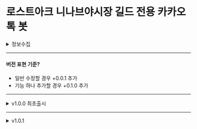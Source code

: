 # 로스트아크 니나브야시장 길드 전용 카카오톡 봇

<details>
<summary>정보수집</summary>
<div markdown="1">

## 알아낸 정보

1. 챗봇은 방장봇 / 메신저봇 / 카카오톡 챗봇 세 부류로 나뉜다. 내가 만들어야할 것은 메신저봇임 (카카오톡 챗봇은 유사기능은 되지만 오픈채팅방으로 초대가 안되는듯 ?)
2. 메신저봇은 카카오톡 부계정으로 제작된다. (새로운 폰번호를 생성하거나, 해외번호를 만들어서 카카오톡 계정 만들어야함)
3. 봇을 쉽게 만들어주는 특정 앱들이 있는 것으로 확인. 자바스크립트로 response 값을 작성하면 1시간 컷인듯

#### 카카오 챗봇 만들기

- 챗봇 관리자센터
  https://i.kakao.com/docs/tutorial-chatbot-key-features#%EC%83%88%EB%A1%9C%EC%9A%B4-%EB%B4%87-%EB%A7%8C%EB%93%A4%EA%B8%B0
- 소개: https://business.kakao.com/info/chatbot/
- 방법(공식 튜토리얼): https://chatbot.kakao.com/docs/getting-started-setup#step-1-%EC%B9%B4%EC%B9%B4%EC%98%A4-%EA%B3%84%EC%A0%95%EC%97%90%EC%84%9C-%ED%9A%8C%EC%9B%90%EA%B0%80%EC%9E%85-%ED%81%B4%EB%A6%AD
- 챗봇 상세 사용법: https://www.youtube.com/watch?v=fIRkVPJGTc8

#### 메신저봇 만들기

- 메신저봇 제작: https://quantrader.tistory.com/104

#### 로아 API

- https://developer-lostark.game.onstove.com/

#### 메신저봇R

- https://omble-blog.tistory.com/5

#### 니나브멘트용 특수문자 이모티콘

- https://snskeyboard.com/emoticon/

#### 안드로이드용 비동기 소스 참고

- https://quantrader.tistory.com/128

</div>
</details>

---

#### 버전 표현 기준?

- 일반 수정할 경우 +0.0.1 추가
- 기능 하나 추가할 경우 +0.1.0 추가

---

<details>
<summary>v1.0.0 최초출시</summary>
<div markdown="1">

## v1.0.0 최초출시

#### 2023-09-30

- 새로운 휴대폰 번호를 이용해 카카오톡 봇계정 만듦
- 메신저봇R 사용법 확인 완료
- 실제 카톡에서 봇 응답테스트 완료

---

#### 2023-10-04

- 로아 API 키발급 및 사용테스트 완료 (분당 100회 호출가능. 사실상 무제한 & 무료)
- 도가토 & 도비스 정보 가져와지는 것 확인함
- 봇 컨셉 => 니나브
- 히든 니나브 멘트 제작

---

#### 2023-10-08

- 비동기가 먹히지 않는다 ?
- JS문법이지만 앱이라서 안드로이드 구문으로 해야하는건가 추측중 => 완료함. android용 비동기 소스 찾음. 참고: https://quantrader.tistory.com/128

#### 2023-10-09

- /정보 (캐릭터정보) 작업.
- 분배금 작업.
- 구형문법(ES6이전)으로 사용해야한다. 화살표함수같은 일부최신문법은 적용되는데, 기본적으로 ES6 이전의 구형문법에 맞춰 작업해야 동작되는 것으로 확인.

</div>
</details>

---

<details>
<summary>v1.0.1</summary>
<div markdown="1">

## v1.0.1

empty

</div>
</details>
